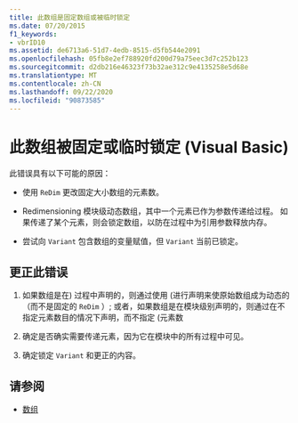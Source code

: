 ```yaml
---
title: 此数组是固定数组或被临时锁定
ms.date: 07/20/2015
f1_keywords:
- vbrID10
ms.assetid: de6713a6-51d7-4edb-8515-d5fb544e2091
ms.openlocfilehash: 05fb8e2ef788920fd200d79a75eec3d7c252b123
ms.sourcegitcommit: d2db216e46323f73b32ae312c9e4135258e5d68e
ms.translationtype: MT
ms.contentlocale: zh-CN
ms.lasthandoff: 09/22/2020
ms.locfileid: "90873585"
---
```

# <a name="this-array-is-fixed-or-temporarily-locked-visual-basic"></a>此数组被固定或临时锁定 (Visual Basic)

此错误具有以下可能的原因：  
  
- 使用 `ReDim` 更改固定大小数组的元素数。  
  
- Redimensioning 模块级动态数组，其中一个元素已作为参数传递给过程。 如果传递了某个元素，则会锁定数组，以防在过程中为引用参数释放内存。  
  
- 尝试向 `Variant` 包含数组的变量赋值，但 `Variant` 当前已锁定。  
  
## <a name="to-correct-this-error"></a>更正此错误  
  
1. 如果数组是在) 过程中声明的，则通过使用 (进行声明来使原始数组成为动态的（而不是固定的 `ReDim` ）; 或者，如果数组是在模块级别声明的，则通过在不指定元素数目的情况下声明，而不指定 (元素数  
  
2. 确定是否确实需要传递元素，因为它在模块中的所有过程中可见。  
  
3. 确定锁定 `Variant` 和更正的内容。  
  
## <a name="see-also"></a>请参阅

- [数组](../../programming-guide/language-features/arrays/index.md)
